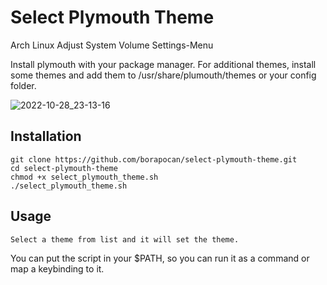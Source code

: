 # Select Plymouth Theme
Arch Linux Adjust System Volume Settings-Menu

Install plymouth with your package manager. For additional themes, install some themes and add them to /usr/share/plumouth/themes or your config folder.

![2022-10-28_23-13-16](https://user-images.githubusercontent.com/60720346/198724263-b4e2c2c4-366f-407b-9f92-15be357dbbe1.png)



## Installation
```
git clone https://github.com/borapocan/select-plymouth-theme.git
cd select-plymouth-theme
chmod +x select_plymouth_theme.sh
./select_plymouth_theme.sh
```

## Usage
```
Select a theme from list and it will set the theme.
```
You can put the script in your $PATH, so you can run it as a command or map a keybinding to it.
